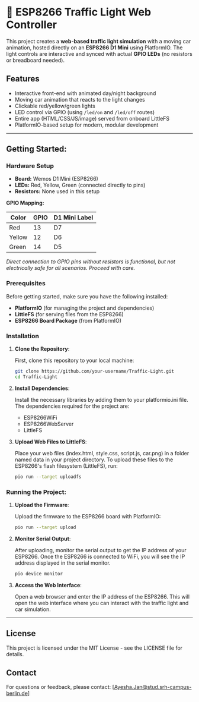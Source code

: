# 🚦 ESP8266 Traffic Light Web Controller

This project creates a **web-based traffic light simulation** with a moving car animation, hosted directly on an **ESP8266 D1 Mini** using PlatformIO. The light controls are interactive and synced with actual **GPIO LEDs** (no resistors or breadboard needed).

## Features

- Interactive front-end with animated day/night background
- Moving car animation that reacts to the light changes
- Clickable red/yellow/green lights
- LED control via GPIO (using `/led/on` and `/led/off` routes)
- Entire app (HTML/CSS/JS/image) served from onboard LittleFS
- PlatformIO-based setup for modern, modular development

---

## Getting Started:

### Hardware Setup

- **Board:** Wemos D1 Mini (ESP8266)
- **LEDs:** Red, Yellow, Green (connected directly to pins)
- **Resistors:** None used in this setup

**GPIO Mapping:**

| Color  | GPIO | D1 Mini Label |
|--------|------|---------------|
| Red    | 13   | D7            |
| Yellow | 12   | D6            |
| Green  | 14   | D5            |

*Direct connection to GPIO pins without resistors is functional, but not electrically safe for all scenarios. Proceed with care.*

### Prerequisites

Before getting started, make sure you have the following installed:

- **PlatformIO** (for managing the project and dependencies)
- **LittleFS** (for serving files from the ESP8266)
- **ESP8266 Board Package** (from PlatformIO)

### Installation

1. **Clone the Repository**:

   First, clone this repository to your local machine:

   ```bash
   git clone https://github.com/your-username/Traffic-Light.git
   cd Traffic-Light

2. **Install Dependencies**:

   Install the necessary libraries by adding them to your platformio.ini file. The dependencies required for the project are:

   - ESP8266WiFi
   - ESP8266WebServer
   - LittleFS

3. **Upload Web Files to LittleFS**:

   Place your web files (index.html, style.css, script.js, car.png) in a folder named data in your project directory. To upload these files to the ESP8266's flash filesystem (LittleFS), run:
   
   ```bash
   pio run --target uploadfs

### Running the Project:

1. **Upload the Firmware**:

   Upload the firmware to the ESP8266 board with PlatformIO:

   ```bash
   pio run --target upload

2. **Monitor Serial Output**:

   After uploading, monitor the serial output to get the IP address of your ESP8266. Once the ESP8266 is connected to WiFi, you will see the IP address displayed in the serial monitor.

   ```bash
   pio device monitor

3. **Access the Web Interface**:

   Open a web browser and enter the IP address of the ESP8266. This will open the web interface where you can interact with the traffic light and car simulation.

---

## License

This project is licensed under the MIT License - see the LICENSE file for details.

## Contact

For questions or feedback, please contact: [Ayesha.Jan@stud.srh-campus-berlin.de]

